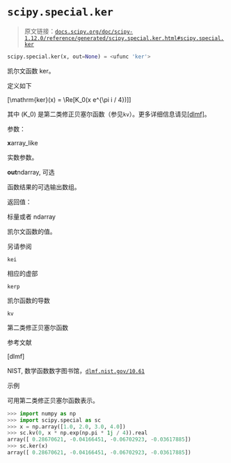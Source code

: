 # `scipy.special.ker`

> 原文链接：[`docs.scipy.org/doc/scipy-1.12.0/reference/generated/scipy.special.ker.html#scipy.special.ker`](https://docs.scipy.org/doc/scipy-1.12.0/reference/generated/scipy.special.ker.html#scipy.special.ker)

```py
scipy.special.ker(x, out=None) = <ufunc 'ker'>
```

凯尔文函数 ker。

定义如下

\[\mathrm{ker}(x) = \Re[K_0(x e^{\pi i / 4})]\]

其中 \(K_0\) 是第二类修正贝塞尔函数（参见`kv`）。更多详细信息请见[[dlmf]](#r0ce1df4bd8ba-dlmf)。

参数：

**x**array_like

实数参数。

**out**ndarray, 可选

函数结果的可选输出数组。

返回值：

标量或者 ndarray

凯尔文函数的值。

另请参阅

`kei`

相应的虚部

`kerp`

凯尔函数的导数

`kv`

第二类修正贝塞尔函数

参考文献

[dlmf]

NIST, 数学函数数字图书馆，[`dlmf.nist.gov/10.61`](https://dlmf.nist.gov/10.61)

示例

可用第二类修正贝塞尔函数表示。

```py
>>> import numpy as np
>>> import scipy.special as sc
>>> x = np.array([1.0, 2.0, 3.0, 4.0])
>>> sc.kv(0, x * np.exp(np.pi * 1j / 4)).real
array([ 0.28670621, -0.04166451, -0.06702923, -0.03617885])
>>> sc.ker(x)
array([ 0.28670621, -0.04166451, -0.06702923, -0.03617885]) 
```
